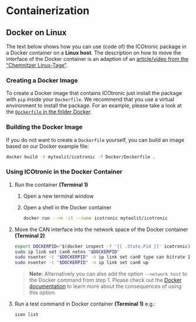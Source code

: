 # Containerization

## Docker on Linux

The text below shows how you can use (code of) the ICOtronic package in a Docker container on a **Linux host**. The description on how to move the interface of the Docker container is an adaption of an [article/video from the “Chemnitzer Linux-Tage”](https://chemnitzer.linux-tage.de/2021/de/programm/beitrag/210).

### Creating a Docker Image

To create a Docker image that contains ICOtronic just install the package with `pip` inside your `Dockerfile`. We recommend that you use a virtual environment to install the package. For an example, please take a look at the [`Dockerfile` in the folder Docker](Docker/Dockerfile).

### Building the Docker Image

If you do not want to create a `Dockerfile` yourself, you can build an image based on our Docker example file:

```sh
docker build -t mytoolit/icotronic -f Docker/Dockerfile .
```

### Using ICOtronic in the Docker Container

1. Run the container **(Terminal 1)**
   1. Open a new terminal window

   2. Open a shell in the Docker container

      ```sh
      docker run --rm -it --name icotronic mytoolit/icotronic
      ```

2. Move the CAN interface into the network space of the Docker container **(Terminal 2)**

   ```sh
   export DOCKERPID="$(docker inspect -f '{{ .State.Pid }}' icotronic)"
   sudo ip link set can0 netns "$DOCKERPID"
   sudo nsenter -t "$DOCKERPID" -n ip link set can0 type can bitrate 1000000
   sudo nsenter -t "$DOCKERPID" -n ip link set can0 up
   ```

   > **Note:** Alternatively you can also add the option `--network host` to the Docker command from step 1. Please check out the [Docker documentation](https://docs.docker.com/engine/network/drivers/host/) to learn more about the consequences of using this option.

3. Run a test command in Docker container **(Terminal 1)** e.g.:

   ```sh
   icon list
   ```
